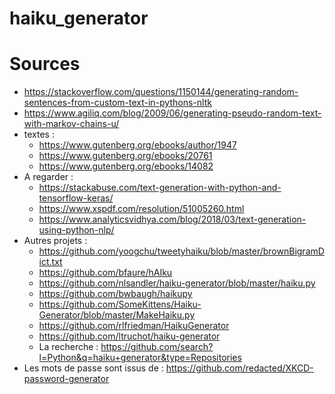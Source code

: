 # haiku_generator


# Sources

* https://stackoverflow.com/questions/1150144/generating-random-sentences-from-custom-text-in-pythons-nltk
* https://www.agiliq.com/blog/2009/06/generating-pseudo-random-text-with-markov-chains-u/
* textes :
  * https://www.gutenberg.org/ebooks/author/1947
  * https://www.gutenberg.org/ebooks/20761
  * https://www.gutenberg.org/ebooks/14082
* A regarder : 
  * https://stackabuse.com/text-generation-with-python-and-tensorflow-keras/
  * https://www.xspdf.com/resolution/51005260.html
  * https://www.analyticsvidhya.com/blog/2018/03/text-generation-using-python-nlp/
* Autres projets :
  * https://github.com/yoogchu/tweetyhaiku/blob/master/brownBigramDict.txt
  * https://github.com/bfaure/hAIku
  * https://github.com/nlsandler/haiku-generator/blob/master/haiku.py
  * https://github.com/bwbaugh/haikupy
  * https://github.com/SomeKittens/Haiku-Generator/blob/master/MakeHaiku.py
  * https://github.com/rlfriedman/HaikuGenerator
  * https://github.com/ltruchot/haiku-generator
  * La recherche : https://github.com/search?l=Python&q=haiku+generator&type=Repositories
* Les mots de passe sont issus de : https://github.com/redacted/XKCD-password-generator
